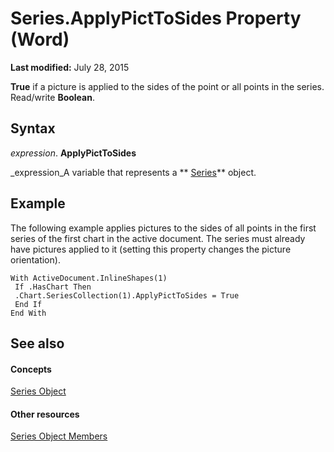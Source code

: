 
# Series.ApplyPictToSides Property (Word)

 **Last modified:** July 28, 2015

 **True** if a picture is applied to the sides of the point or all points in the series. Read/write **Boolean**.

## Syntax

 _expression_. **ApplyPictToSides**

 _expression_A variable that represents a  ** [Series](212c323f-8acb-2ba7-1359-ab0f43268e77.md)** object.


## Example

The following example applies pictures to the sides of all points in the first series of the first chart in the active document. The series must already have pictures applied to it (setting this property changes the picture orientation).


```
With ActiveDocument.InlineShapes(1) 
 If .HasChart Then 
 .Chart.SeriesCollection(1).ApplyPictToSides = True 
 End If 
End With 

```


## See also


#### Concepts


 [Series Object](212c323f-8acb-2ba7-1359-ab0f43268e77.md)
#### Other resources


 [Series Object Members](0bc84851-3f0a-15e0-ae2b-c36215709220.md)
